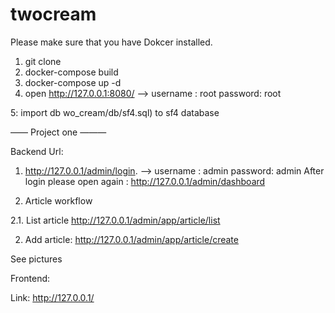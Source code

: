 # twocream







Please make sure that you have Dokcer installed. 


1. git clone
2. docker-compose build
3. docker-compose up -d
4. open http://127.0.0.1:8080/   ——> username : root
						      password: root

5: import db wo_cream/db/sf4.sql) to sf4 database



—— Project one ———



Backend Url:




1. http://127.0.0.1/admin/login. ——> username : admin
						      password: admin
After login please open again : http://127.0.0.1/admin/dashboard

2. Article workflow 

2.1. List article
http://127.0.0.1/admin/app/article/list

2. Add article:
http://127.0.0.1/admin/app/article/create


See pictures




Frontend:

Link: http://127.0.0.1/
